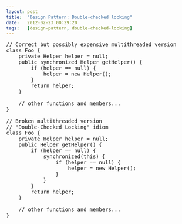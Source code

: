 ```yaml
---
layout: post
title:  "Design Pattern: Double-checked locking"
date:   2012-02-23 00:29:20
tags:   [design-pattern, double-checked-locking]
---
```




<pre class="brush: java">
// Correct but possibly expensive multithreaded version
class Foo {
    private Helper helper = null;
    public synchronized Helper getHelper() {
        if (helper == null) {
            helper = new Helper();
        }
        return helper;
    }
 
    // other functions and members...
}

// Broken multithreaded version
// "Double-Checked Locking" idiom
class Foo {
    private Helper helper = null;
    public Helper getHelper() {
        if (helper == null) {
            synchronized(this) {
                if (helper == null) {
                    helper = new Helper();
                }
            }
        }
        return helper;
    }
 
    // other functions and members...
}
</pre>
